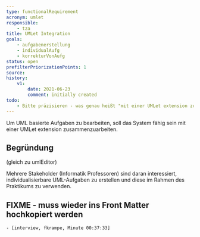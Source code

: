 ```yaml
---
type: functionalRequirement
acronym: umlet
responsible:
    - tza
title: UMLet Integration
goals:
    - aufgabenerstellung
    - individualAufg
    - korrekturVonAufg
status: open
prefilterPriorizationPoints: 1
source:
history:
    v1:
        date: 2021-06-23
        comment: initially created
todo:
    - Bitte präzisieren - was genau heißt "mit einer UMLet extension zusammenarbeiten" ? Was wird über die jetzige Integration hinaus gebraucht? Jetzt kann man schon ein *.uxf ablegen, und es wird zu einer Graphik und kann im Markdown eingebunden werden. 
---
```


Um UML basierte Aufgaben zu bearbeiten, soll das System fähig sein mit einer UMLet extension zusammenzuarbeiten.

## Begründung

(gleich zu umlEditor)

Mehrere Stakeholder (Informatik Professoren) sind daran interessiert, individualisierbare UML-Aufgaben
zu erstellen und diese im Rahmen des Praktikums zu verwenden.


## FIXME - muss wieder ins Front Matter hochkopiert werden
    - [interview, fkrampe, Minute 00:37:33]
